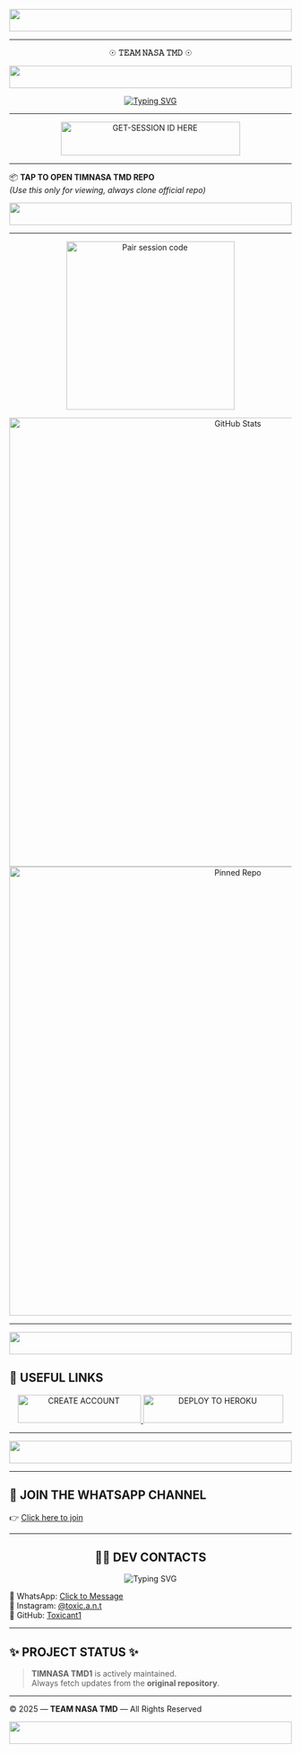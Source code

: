 <!-- Glowing Footer -->
<p align="center">
  <img src="https://i.imgur.com/dBaSKWF.gif" height="40" width="100%">
</p>

---

<p align="center">
  ☉︎ <strong>𝚃𝙴𝙰𝙼 𝙽𝙰𝚂𝙰 𝚃𝙼𝙳</strong> ☉︎
</p>

<!-- Glowing Footer -->
<p align="center">
  <img src="https://i.imgur.com/dBaSKWF.gif" height="40" width="100%">
</p>

<p align="center">
  <a href="https://git.io/typing-svg">
    <img src="https://readme-typing-svg.demolab.com?font=Black+Ops+One&size=50&pause=1000&color=1BAFBAFF&center=true&width=910&height=100&lines=HI+THIS+IS+TEAMNASA-TMD;A+MULTI+DEVICE+WHATSAPP+BOT;SCRIPTED+BY+ISHAQ+IBRAHIM;STAR+AND+FORK+REPO" alt="Typing SVG" />
  </a>
</p>

---

<p align="center">
  <a href="https://timnasax-tmd1.onrender.com">
    <img title="GET-SESSION ID HERE" src="https://img.shields.io/badge/GET-SESSION_ID-HERE-blue?style=for-the-badge&logo=nike" width="320" height="60"/>
  </a>
</p>

---

📦 **TAP TO OPEN TIMNASA TMD REPO**  
_(Use this only for viewing, always clone official repo)_

<!-- Glowing Footer -->
<p align="center">
  <img src="https://i.imgur.com/dBaSKWF.gif" height="40" width="100%">
</p>

---

<p align="center">
  <a href="https://timnasax-tmd1.onrender.com">
    <img src="https://img.shields.io/badge/Pair%20session%20code-white" alt="Pair session code" width="300">
  </a>
</p>

<p align="center">
  <img src="https://github-readme-stats.vercel.app/api?username=Toxicant1&show_icons=true&hide_title=true&count_private=true&hide=prs&theme=radical" alt="GitHub Stats" width="800">
  <br/>
  <img src="https://github-readme-stats.vercel.app/api/pin/?username=Toxicant1&repo=TIMNASA_TMD1" alt="Pinned Repo" width="800">
</p>

---

<!-- Glowing Footer -->
<p align="center">
  <img src="https://i.imgur.com/dBaSKWF.gif" height="40" width="100%">
</p>

## 🔗 USEFUL LINKS

<p align="center">
  <a href="https://signup.heroku.com/">
    <img title="CREATE ACCOUNT" src="https://img.shields.io/badge/CREATE_ACCOUNT-green?style=for-the-badge&logo=red" width="220" height="50"/>
  </a>
  <a href="https://dashboard.heroku.com/new?template=https://github.com/Toxicant1/TIMNASA_TMD1">
    <img title="DEPLOY TO HEROKU" src="https://img.shields.io/badge/DEPLOY_ON_HEROKU-red?style=for-the-badge&logo=nike" width="250" height="50"/>
  </a>
</p>

---

<!-- Glowing Footer -->
<p align="center">
  <img src="https://i.imgur.com/dBaSKWF.gif" height="40" width="100%">
</p>

---

## 📲 JOIN THE WHATSAPP CHANNEL

👉 [Click here to join](https://wa.me/254741819582)

---

<h2 align="center">👨‍💻 DEV CONTACTS</h2>

<p align="center">
  <img src="https://readme-typing-svg.demolab.com?font=Orbitron&size=28&pause=1000&color=F7C618&center=true&vCenter=true&width=900&height=80&lines=👨‍💻+Ishaq+Ibrahim+-+Bot+Developer;📞+Phone:+254741819582;📸+Instagram:+toxic.a.n.t" alt="Typing SVG" />
</p>

📱 WhatsApp: [Click to Message](https://wa.me/254741819582)  
📸 Instagram: [@toxic.a.n.t](https://instagram.com/toxic.a.n.t)  
📁 GitHub: [Toxicant1](https://github.com/Toxicant1)

---

## ✨ PROJECT STATUS ✨

> **TIMNASA TMD1** is actively maintained.  
> Always fetch updates from the **original repository**.

---

© 2025 — <strong>TEAM NASA TMD</strong> — All Rights Reserved

<!-- Glowing Footer -->
<p align="center">
  <img src="https://i.imgur.com/dBaSKWF.gif" height="40" width="100%">
</p>